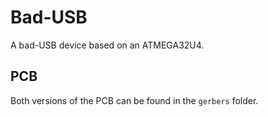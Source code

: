# Bad-USB

A bad-USB device based on an ATMEGA32U4.

## PCB

Both versions of the PCB can be found in the `gerbers` folder.
